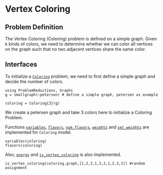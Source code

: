 # Vertex Coloring

## Problem Definition
The Vertex Coloring (Coloring) problem is defined on a simple graph. Given k kinds of colors, we need to determine whether we can color all vertices on the graph such that no two adjacent vertices share the same color.
## Interfaces

To initialize a [`Coloring`](@ref) problem, we need to first define a simple graph and decide the number of colors.

```@repl Coloring
using ProblemReductions, Graphs
g = smallgraph(:petersen) # define a simple graph, petersen as example

coloring = Coloring{3}(g)
```
We create a petersen graph and take 3 colors here to initialize a Coloring Problem. 

Functions [`variables`](@ref), [`flavors`](@ref), [`num_flavors`](@ref), [`weights`](@ref) and [`set_weights`](@ref) are implemented for `Coloring` model. 
```@repl Coloring
variables(coloring)
flavors(coloring)
```

Also, [`energy`](@ref) and [`is_vertex_coloring`](@ref) is also implemented.
```@repl Coloring
is_vertex_coloring(coloring.graph,[1,2,3,1,3,2,1,2,3,1]) #random assignment
```